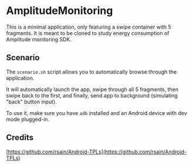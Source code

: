 # AmplitudeMonitoring

This is a minimal application, only featuring a swipe container with 5 fragments. It is meant to be
cloned to study energy consumption of Amplitude monitoring SDK.

## Scenario

The `scenario.sh` script allows you to automatically browse through the application.

It will automatically launch the app, swipe through all 5 fragments, then swipe back to the first,
and finally, send app to background (simulating "back" button input).

To use it, make sure you have `adb` installed and an Android device with dev mode plugged-in.

## Credits

[https://github.com/rsain/Android-TPLs](https://github.com/rsain/Android-TPLs)